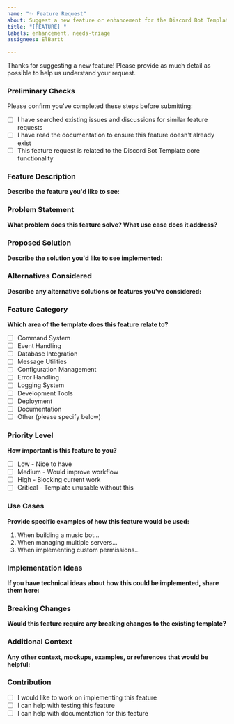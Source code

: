 ```yaml
---
name: "✨ Feature Request"
about: Suggest a new feature or enhancement for the Discord Bot Template
title: "[FEATURE] "
labels: enhancement, needs-triage
assignees: ElBartt

---
```


Thanks for suggesting a new feature! Please provide as much detail as possible to help us understand your request.

### Preliminary Checks

Please confirm you've completed these steps before submitting:

- [ ] I have searched existing issues and discussions for similar feature requests
- [ ] I have read the documentation to ensure this feature doesn't already exist
- [ ] This feature request is related to the Discord Bot Template core functionality

### Feature Description

**Describe the feature you'd like to see:**

### Problem Statement

**What problem does this feature solve? What use case does it address?**

### Proposed Solution

**Describe the solution you'd like to see implemented:**

### Alternatives Considered

**Describe any alternative solutions or features you've considered:**

### Feature Category

**Which area of the template does this feature relate to?**
- [ ] Command System
- [ ] Event Handling
- [ ] Database Integration
- [ ] Message Utilities
- [ ] Configuration Management
- [ ] Error Handling
- [ ] Logging System
- [ ] Development Tools
- [ ] Deployment
- [ ] Documentation
- [ ] Other (please specify below)

### Priority Level

**How important is this feature to you?**
- [ ] Low - Nice to have
- [ ] Medium - Would improve workflow
- [ ] High - Blocking current work
- [ ] Critical - Template unusable without this

### Use Cases

**Provide specific examples of how this feature would be used:**

1. When building a music bot...
2. When managing multiple servers...
3. When implementing custom permissions...

### Implementation Ideas

**If you have technical ideas about how this could be implemented, share them here:**

### Breaking Changes

**Would this feature require any breaking changes to the existing template?**

### Additional Context

**Any other context, mockups, examples, or references that would be helpful:**

### Contribution

- [ ] I would like to work on implementing this feature
- [ ] I can help with testing this feature
- [ ] I can help with documentation for this feature
